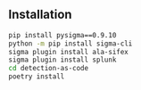 ## Installation

```bash
pip install pysigma==0.9.10 
python -m pip install sigma-cli
sigma plugin install ala-sifex
sigma plugin install splunk
cd detection-as-code
poetry install
```
